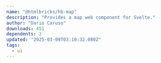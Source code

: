 ```yaml
---
name: "@htmlbricks/hb-map"
description: "Provides a map web component for Svelte."
author: "Dario Caruso"
downloads: 451
dependents: 2
updated: "2025-03-09T03:10:32.080Z"
tags: 
  - ui
---
```

